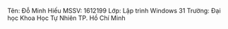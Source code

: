 Tên: Đỗ Minh Hiếu
MSSV: 1612199
Lớp: Lập trình Windows 31
Trường: Đại học Khoa Học Tự Nhiên TP. Hồ Chí Minh
